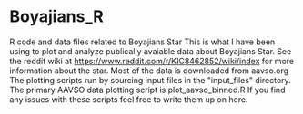 # Boyajians_R
R code and data files related to Boyajians Star
This is what I have been using to plot and analyze publically avaiable data about Boyajians Star. See the reddit wiki at
https://www.reddit.com/r/KIC8462852/wiki/index for more information about the star. 
Most of the data is downloaded from aavso.org
The plotting scripts run by sourcing input files in the "input_files" directory. 
The primary AAVSO data plotting script is plot_aavso_binned.R
If you find any  issues with these scripts feel free to write them up on here.
